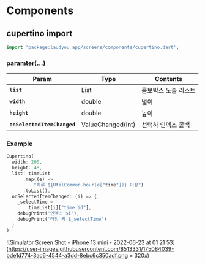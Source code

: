 # Components

## cupertino import 
```dart
import 'package:laudyou_app/screens/components/cupertino.dart';
```

### paramter(...)

| Param         | Type                                                | Contents                                            |
| ------------- | --------------------------------------------------- | --------------------------------------------------- |
| **`list`** | List<String> | 콤보박스 노출 리스트 |
| **`width`** | double | 넓이 |
| **`height`** | double | 높이 |
| **`onSelectedItemChanged`** | ValueChanged(int)| 선택하 인덱스 콜백 |
  
### Example
```dart
Cupertino(
  width: 200,
  height: 48,
  list: timeList
      .map((e) =>
          "하루 ${UtilCommon.hour(e["time"])} 이상")
      .toList(),
  onSelectedItemChanged: (i) => {
    _selectTime =
        timeList[i]["time_id"],
    debugPrint('인덱스 $i'),
    debugPrint('타임 키 $_selectTime')
  }
)
```
![Simulator Screen Shot - iPhone 13 mini - 2022-06-23 at 01 21 53](https://user-images.githubusercontent.com/8513331/175084039-bde1d774-3ac6-4544-a3dd-8ebc6c350adf.png = 320x)

